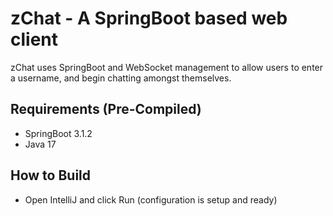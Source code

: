 # zChat - A SpringBoot based web client

zChat uses SpringBoot and WebSocket management to allow users to enter a username, and begin chatting amongst themselves. 




## Requirements (Pre-Compiled)

- SpringBoot 3.1.2
- Java 17


## How to Build

- Open IntelliJ and click Run (configuration is setup and ready)